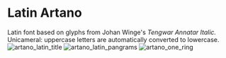 # Latin Artano
Latin font based on glyphs from Johan Winge's *Tengwar Annatar Italic.*  
Unicameral: uppercase letters are automatically converted to lowercase.
![artano_latin_title](https://user-images.githubusercontent.com/16606427/197369333-8fd9816c-2a2e-4906-b407-0dcb7ddc4174.png)
![artano_latin_pangrams](https://user-images.githubusercontent.com/16606427/216795839-ba8c42c4-cc26-479a-a196-85ac098c1d35.png)
![artano_one_ring](https://user-images.githubusercontent.com/16606427/219273905-1c6efae3-0480-47e7-91ec-7c6ac0b78936.png)
